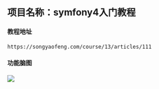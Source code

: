 ## 项目名称：symfony4入门教程

#### 教程地址

`https://songyaofeng.com/course/13/articles/111`

#### 功能脑图

![](https://img.songyaofeng.com/symfony-into-door.png)